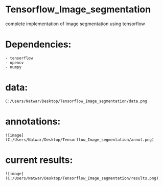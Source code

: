 # Tensorflow_Image_segmentation
complete implementation of Image segmentation using tensorflow


# Dependencies:
    - tensorflow
    - opencv
    - numpy

# data:
    C:/Users/Natwar/Desktop/Tensorflow_Image_segmentation/data.png

# annotations:
    ![image](C:/Users/Natwar/Desktop/Tensorflow_Image_segmentation/annot.png)

# current results:
    ![image](C:/Users/Natwar/Desktop/Tensorflow_Image_segmentation/results.png)


